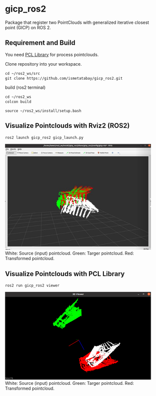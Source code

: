 # gicp_ros2
Package that register two PointClouds with generalized iterative closest point (GICP) on ROS 2.

## Requirement and Build
You need  [PCL Library](https://pcl.readthedocs.io/projects/tutorials/en/master/) for process pointclouds.

Clone repository into your workspace.
```
cd ~/ros2_ws/src
git clone https://github.com/ismetatabay/gicp_ros2.git
```
build (ros2 terminal)
```
cd ~/ros2_ws
colcon build 
```
```
source ~/ros2_ws/install/setup.bash
```

## Visualize Pointclouds with Rviz2 (ROS2)
```
ros2 launch gicp_ros2 gicp_launch.py
```
<img src="./images/gicp_rviz2.jpg" width="480px">
White: Source (input) pointcloud.
Green: Targer pointcloud.
Red: Transformed pointcloud.

## Visualize Pointclouds with PCL Library
```
ros2 run gicp_ros2 viewer
```
<img src="./images/gicp_viewer.png" width="480px">
White: Source (input) pointcloud.
Green: Targer pointcloud.
Red: Transformed pointcloud.
